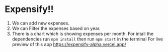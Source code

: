 # Expensify!! 
1. We can add new expenses.
2. We can Filter the expenses based on year.
3. There is a chart which is showing expenses per month.
   For intall the dependencies run ```npm install``` then run ```npm start``` in the terminal
For live preview of this app
https://expensify-alpha.vercel.app/
